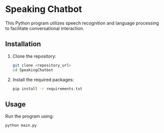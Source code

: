 # Speaking Chatbot

This Python program utilizes speech recognition and language processing to facilitate conversational interaction.

## Installation

1. Clone the repository:
   ```bash
   git clone <repository_url>
   cd SpeakingChatbot
   ```
2. Install the required packages:
   ```bash
   pip install -r requirements.txt
   ```

## Usage

Run the program using:
```bash
python main.py
